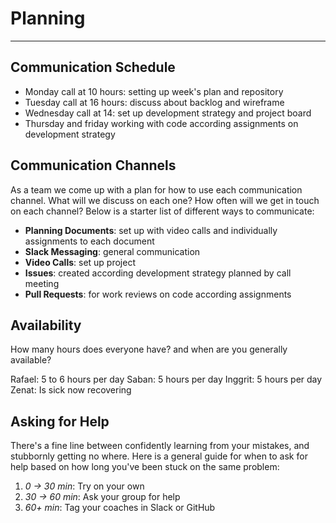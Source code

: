 # Planning

---

## Communication Schedule

- Monday call at 10 hours: setting up week's plan and repository
- Tuesday call at 16 hours: discuss about backlog and wireframe
- Wednesday call at 14: set up development strategy and project board
- Thursday and friday working with code according assignments on development strategy

## Communication Channels

As a team we come up with a plan for how to use each communication channel. What will we discuss on each one? How often will we get in touch on each channel? Below is a starter list of different ways to communicate:

- **Planning Documents**: set up with video calls and individually assignments to each document
- **Slack Messaging**: general communication
- **Video Calls**: set up project
- **Issues**: created according development strategy planned by call meeting
- **Pull Requests**: for work reviews on code according assignments

## Availability

How many hours does everyone have? and when are you generally available?

Rafael: 5 to 6 hours per day
Saban: 5 hours per day
Inggrit: 5 hours per day
Zenat: Is sick now recovering

## Asking for Help

There's a fine line between confidently learning from your mistakes, and stubbornly getting no where. Here is a general guide for when to ask for help based on how long you've been stuck on the same problem:

1. _0 -> 30 min_: Try on your own
2. _30 -> 60 min_: Ask your group for help
3. _60+ min_: Tag your coaches in Slack or GitHub
